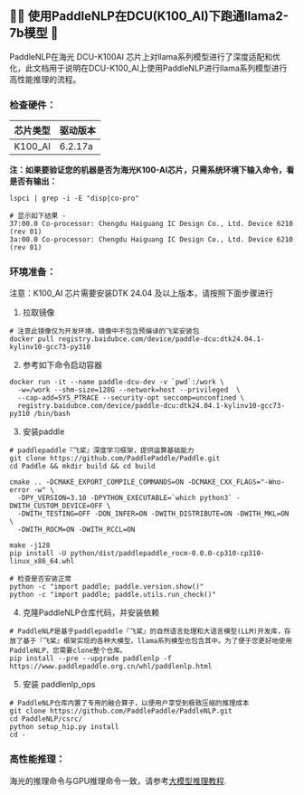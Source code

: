 ## 🚣‍♂️ 使用PaddleNLP在DCU(K100_AI)下跑通llama2-7b模型 🚣
PaddleNLP在海光 DCU-K100AI 芯片上对llama系列模型进行了深度适配和优化，此文档用于说明在DCU-K100_AI上使用PaddleNLP进行llama系列模型进行高性能推理的流程。

### 检查硬件：

 | 芯片类型 | 驱动版本 |
 | --- | --- |
 | K100_AI | 6.2.17a |

**注：如果要验证您的机器是否为海光K100-AI芯片，只需系统环境下输入命令，看是否有输出：**
```
lspci | grep -i -E "disp|co-pro"

# 显示如下结果 - 
37:00.0 Co-processor: Chengdu Haiguang IC Design Co., Ltd. Device 6210 (rev 01)
3a:00.0 Co-processor: Chengdu Haiguang IC Design Co., Ltd. Device 6210 (rev 01)
```

### 环境准备：
注意：K100_AI 芯片需要安装DTK 24.04 及以上版本，请按照下面步骤进行
1. 拉取镜像
```
# 注意此镜像仅为开发环境，镜像中不包含预编译的飞桨安装包
docker pull registry.baidubce.com/device/paddle-dcu:dtk24.04.1-kylinv10-gcc73-py310
```
2. 参考如下命令启动容器
```
docker run -it --name paddle-dcu-dev -v `pwd`:/work \
  -w=/work --shm-size=128G --network=host --privileged  \
  --cap-add=SYS_PTRACE --security-opt seccomp=unconfined \
  registry.baidubce.com/device/paddle-dcu:dtk24.04.1-kylinv10-gcc73-py310 /bin/bash
```
3. 安装paddle
```
# paddlepaddle『飞桨』深度学习框架，提供运算基础能力
git clone https://github.com/PaddlePaddle/Paddle.git
cd Paddle && mkdir build && cd build 

cmake .. -DCMAKE_EXPORT_COMPILE_COMMANDS=ON -DCMAKE_CXX_FLAGS="-Wno-error -w" \
  -DPY_VERSION=3.10 -DPYTHON_EXECUTABLE=`which python3` -DWITH_CUSTOM_DEVICE=OFF \
  -DWITH_TESTING=OFF -DON_INFER=ON -DWITH_DISTRIBUTE=ON -DWITH_MKL=ON \
  -DWITH_ROCM=ON -DWITH_RCCL=ON

make -j128 
pip install -U python/dist/paddlepaddle_rocm-0.0.0-cp310-cp310-linux_x86_64.whl

# 检查是否安装正常
python -c "import paddle; paddle.version.show()"
python -c "import paddle; paddle.utils.run_check()"

```
4. 克隆PaddleNLP仓库代码，并安装依赖
```
# PaddleNLP是基于paddlepaddle『飞桨』的自然语言处理和大语言模型(LLM)开发库，存放了基于『飞桨』框架实现的各种大模型，llama系列模型也包含其中。为了便于您更好地使用PaddleNLP，您需要clone整个仓库。
pip install --pre --upgrade paddlenlp -f https://www.paddlepaddle.org.cn/whl/paddlenlp.html
```
5. 安装 paddlenlp_ops
```
# PaddleNLP仓库内置了专用的融合算子，以便用户享受到极致压缩的推理成本
git clone https://github.com/PaddlePaddle/PaddleNLP.git
cd PaddleNLP/csrc/
python setup_hip.py install
cd -
```

### 高性能推理：
海光的推理命令与GPU推理命令一致，请参考[大模型推理教程](https://github.com/PaddlePaddle/PaddleNLP/blob/develop/llm/docs/predict/inference.md).